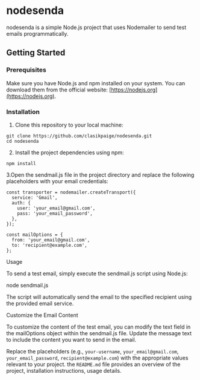 # nodesenda

 nodesenda is a simple Node.js project that uses Nodemailer to send test emails programmatically.

## Getting Started

### Prerequisites

Make sure you have Node.js and npm installed on your system. You can download them from the official website: [https://nodejs.org](https://nodejs.org).

### Installation

1. Clone this repository to your local machine:

```
git clone https://github.com/clasikpaige/nodesenda.git
cd nodesenda
```

2. Install the project dependencies
 using npm:
```
npm install
```

3.Open the sendmail.js file in the project directory and replace the following placeholders with your email credentials:
```
const transporter = nodemailer.createTransport({
  service: 'Gmail',
  auth: {
    user: 'your_email@gmail.com',
    pass: 'your_email_password',
  },
});

const mailOptions = {
  from: 'your_email@gmail.com',
  to: 'recipient@example.com',
};
```
Usage

To send a test email, simply execute the sendmail.js script using Node.js:

node sendmail.js

The script will automatically send the email to the specified recipient using the provided email service.

Customize the Email Content

To customize the content of the test email, you can modify the text field in the mailOptions object within the sendmail.js file. Update the message text to include the content you want to send in the email.



Replace the placeholders (e.g., `your-username`, `your_email@gmail.com`, `your_email_password`, `recipient@example.com`) with the appropriate values relevant to your project. the `README.md` file provides an overview of the project, installation instructions, usage details.
